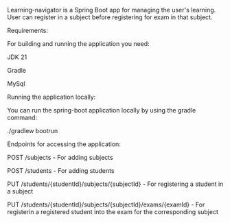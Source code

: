 Learning-navigator is a Spring Boot app for managing the user's learning. User can register in a subject before registering for exam in that subject.

Requirements:

For building and running the application you need:

JDK 21

Gradle

MySql

Running the application locally:

You can run the spring-boot application locally by using the gradle command:

./gradlew bootrun

Endpoints for accessing the application:

POST /subjects - For adding subjects

POST /students - For adding students

PUT /students/{studentId}/subjects/{subjectId} - For registering a student in a subject

PUT /students/{studentId}/subjects/{subjectId}/exams/{examId} - For registerin a registered student into the exam for the corresponding subject
